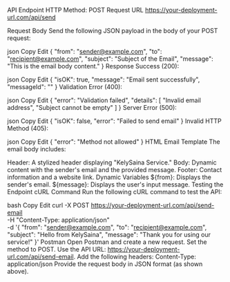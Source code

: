 API Endpoint
HTTP Method: POST
Request URL
https://your-deployment-url.com/api/send

Request Body
Send the following JSON payload in the body of your POST request:

json
Copy
Edit
{
  "from": "sender@example.com",
  "to": "recipient@example.com",
  "subject": "Subject of the Email",
  "message": "This is the email body content."
}
Response
Success (200):

json
Copy
Edit
{
  "isOK": true,
  "message": "Email sent successfully",
  "messageId": "<unique-message-id>"
}
Validation Error (400):

json
Copy
Edit
{
  "error": "Validation failed",
  "details": [
    "Invalid email address",
    "Subject cannot be empty"
  ]
}
Server Error (500):

json
Copy
Edit
{
  "isOK": false,
  "error": "Failed to send email"
}
Invalid HTTP Method (405):

json
Copy
Edit
{
  "error": "Method not allowed"
}
HTML Email Template
The email body includes:

Header: A stylized header displaying "KelySaina Service."
Body: Dynamic content with the sender's email and the provided message.
Footer: Contact information and a website link.
Dynamic Variables
${from}: Displays the sender's email.
${message}: Displays the user's input message.
Testing the Endpoint
cURL Command
Run the following cURL command to test the API:

bash
Copy
Edit
curl -X POST https://your-deployment-url.com/api/send-email \
-H "Content-Type: application/json" \
-d '{
  "from": "sender@example.com",
  "to": "recipient@example.com",
  "subject": "Hello from KelySaina",
  "message": "Thank you for using our service!"
}'
Postman
Open Postman and create a new request.
Set the method to POST.
Use the API URL: https://your-deployment-url.com/api/send-email.
Add the following headers:
Content-Type: application/json
Provide the request body in JSON format (as shown above).
